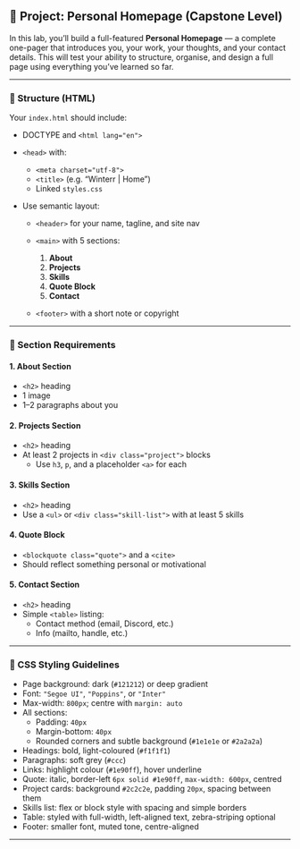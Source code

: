## 🧪 Project: Personal Homepage (Capstone Level)

In this lab, you’ll build a full-featured **Personal Homepage** — a complete one-pager that introduces you, your work, your thoughts, and your contact details. This will test your ability to structure, organise, and design a full page using everything you’ve learned so far.

---

### 📄 Structure (HTML)

Your `index.html` should include:

- DOCTYPE and `<html lang="en">`
- `<head>` with:
  - `<meta charset="utf-8">`
  - `<title>` (e.g. “Winterr | Home”)
  - Linked `styles.css`

- Use semantic layout:
  - `<header>` for your name, tagline, and site nav
  - `<main>` with 5 sections:
    1. **About**
    2. **Projects**
    3. **Skills**
    4. **Quote Block**
    5. **Contact**

  - `<footer>` with a short note or copyright

---

### 🧱 Section Requirements

#### 1. **About Section**
- `<h2>` heading
- 1 image
- 1–2 paragraphs about you

#### 2. **Projects Section**
- `<h2>` heading
- At least 2 projects in `<div class="project">` blocks
  - Use `h3`, `p`, and a placeholder `<a>` for each

#### 3. **Skills Section**
- `<h2>` heading
- Use a `<ul>` or `<div class="skill-list">` with at least 5 skills

#### 4. **Quote Block**
- `<blockquote class="quote">` and a `<cite>`
- Should reflect something personal or motivational

#### 5. **Contact Section**
- `<h2>` heading
- Simple `<table>` listing:
  - Contact method (email, Discord, etc.)
  - Info (mailto, handle, etc.)

---

### 🎨 CSS Styling Guidelines

- Page background: dark (`#121212`) or deep gradient
- Font: `"Segoe UI"`, `"Poppins"`, or `"Inter"`
- Max-width: `800px`; centre with `margin: auto`
- All sections:
  - Padding: `40px`
  - Margin-bottom: `40px`
  - Rounded corners and subtle background (`#1e1e1e` or `#2a2a2a`)
- Headings: bold, light-coloured (`#f1f1f1`)
- Paragraphs: soft grey (`#ccc`)
- Links: highlight colour (`#1e90ff`), hover underline
- Quote: italic, border-left `6px solid #1e90ff`, `max-width: 600px`, centred
- Project cards: background `#2c2c2e`, padding `20px`, spacing between them
- Skills list: flex or block style with spacing and simple borders
- Table: styled with full-width, left-aligned text, zebra-striping optional
- Footer: smaller font, muted tone, centre-aligned

---
